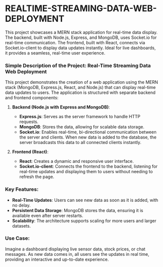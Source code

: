 # REALTIME-STREAMING-DATA-WEB-DEPLOYMENT
This project showcases a MERN stack application for real-time data display. The backend, built with Node.js, Express, and MongoDB, uses Socket.io for real-time communication. The frontend, built with React, connects via Socket.io-client to display data updates instantly. Ideal for live dashboards, it provides a seamless, real-time user experience.

### Simple Description of the Project: Real-Time Streaming Data Web Deployment

This project demonstrates the creation of a web application using the MERN stack (MongoDB, Express.js, React, and Node.js) that can display real-time data updates to users. The application is structured with separate backend and frontend components:

1. **Backend (Node.js with Express and MongoDB)**:
   - **Express.js**: Serves as the server framework to handle HTTP requests.
   - **MongoDB**: Stores the data, allowing for scalable data storage.
   - **Socket.io**: Enables real-time, bi-directional communication between the server and clients. When new data is added to the database, the server broadcasts this data to all connected clients instantly.

2. **Frontend (React)**:
   - **React**: Creates a dynamic and responsive user interface.
   - **Socket.io-client**: Connects the frontend to the backend, listening for real-time updates and displaying them to users without needing to refresh the page.

### Key Features:
- **Real-Time Updates**: Users can see new data as soon as it is added, with no delay.
- **Persistent Data Storage**: MongoDB stores the data, ensuring it is available even after server restarts.
- **Scalability**: The architecture supports scaling for more users and larger datasets.

### Use Case:
Imagine a dashboard displaying live sensor data, stock prices, or chat messages. As new data comes in, all users see the updates in real time, providing an interactive and up-to-date experience.
